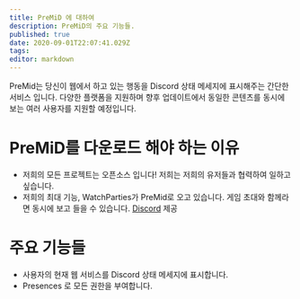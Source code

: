 ```yaml
---
title: PreMiD 에 대하여
description: PreMiD의 주요 기능들.
published: true
date: 2020-09-01T22:07:41.029Z
tags:
editor: markdown
---
```


PreMid는 당신이 웹에서 하고 있는 행동을 Discord 상태 메세지에 표시해주는 간단한 서비스 입니다. 다양한 플랫폼을 지원하며 향후 업데이트에서 동일한 콘텐츠를 동시에 보는 여러 사용자를 지원할 예정입니다.

# PreMiD를 다운로드 해야 하는 이유
- 저희의 모든 프로젝트는 오픈소스 입니다! 저희는 저희의 유저들과 협력하여 일하고 싶습니다.
- 저희의 최대 기능, WatchParties가 PreMid로 오고 있습니다. 게임 초대와 함께라면 동시에 보고 들을 수 있습니다. [Discord](https://discordapp.com/) 제공

# 주요 기능들
- 사용자의 현재 웹 서비스를 Discord 상태 메세지에 표시합니다.
- Presences 로 모든 권한을 부여합니다.